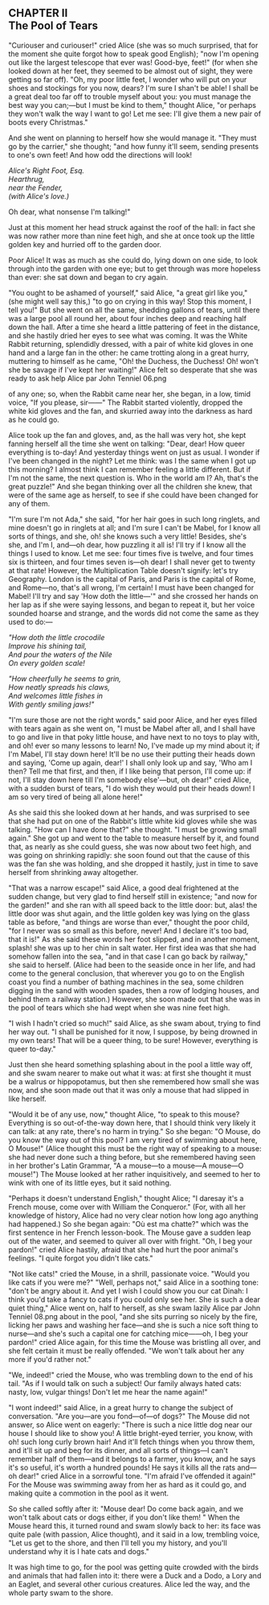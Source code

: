 ## CHAPTER II <br/> The Pool of Tears


"Curiouser and curiouser!" cried Alice (she was so much surprised, that for the
moment she quite forgot how to speak good English); "now I'm opening out like
the largest telescope that ever was! Good-bye, feet!" (for when she looked down
at her feet, they seemed to be almost out of sight, they were getting so far
off). "Oh, my poor little feet, I wonder who will put on your shoes and
stockings for you now, dears? I'm sure I shan't be able! I shall be a great deal
too far off to trouble myself about you: you must manage the best way you
can;—but I must be kind to them," thought Alice, "or perhaps they won't walk the
way I want to go! Let me see: I'll give them a new pair of boots every
Christmas."

And she went on planning to herself how she would manage it. "They must go by
the carrier," she thought; "and how funny it'll seem, sending presents to one's
own feet! And how odd the directions will look!


*Alice's Right Foot, Esq.  
Hearthrug,  
near the Fender,  
(with Alice's love.)*

Oh dear, what nonsense I'm talking!"

Just at this moment her head struck against the roof of the hall: in fact she
was now rather more than nine feet high, and she at once took up the little
golden key and hurried off to the garden door.

Poor Alice! It was as much as she could do, lying down on one side, to look
through into the garden with one eye; but to get through was more hopeless than
ever: she sat down and began to cry again.

"You ought to be ashamed of yourself," said Alice, "a great girl like you," (she
might well say this,) "to go on crying in this way! Stop this moment, I tell
you!" But she went on all the same, shedding gallons of tears, until there was a
large pool all round her, about four inches deep and reaching half down the
hall. After a time she heard a little pattering of feet in the distance, and she
hastily dried her eyes to see what was coming. It was the White Rabbit
returning, splendidly dressed, with a pair of white kid gloves in one hand and a
large fan in the other: he came trotting along in a great hurry, muttering to
himself as he came, "Oh! the Duchess, the Duchess! Oh! won't she be savage if
I've kept her waiting!" Alice felt so desperate that she was ready to ask help
Alice par John Tenniel 06.png

of any one; so, when the Rabbit came near her, she began, in a low, timid voice,
"If you please, sir——" The Rabbit started violently, dropped the white kid
gloves and the fan, and skurried away into the darkness as hard as he could go.

Alice took up the fan and gloves, and, as the hall was very hot, she kept
fanning herself all the time she went on talking: "Dear, dear! How queer
everything is to-day! And yesterday things went on just as usual. I wonder if
I've been changed in the night? Let me think: was I the same when I got up this
morning? I almost think I can remember feeling a little different. But if I'm
not the same, the next question is. Who in the world am I? Ah, that's the great
puzzle!" And she began thinking over all the children she knew, that were of the
same age as herself, to see if she could have been changed for any of them.

"I'm sure I'm not Ada," she said, "for her hair goes in such long ringlets, and
mine doesn't go in ringlets at all; and I'm sure I can't be Mabel, for I know
all sorts of things, and she, oh! she knows such a very little! Besides, she's
she, and I'm I, and—oh dear, how puzzling it all is! I'll try if I know all the
things I used to know. Let me see: four times five is twelve, and four times six
is thirteen, and four times seven is—oh dear! I shall never get to twenty at
that rate! However, the Multiplication Table doesn't signify: let's try
Geography. London is the capital of Paris, and Paris is the capital of Rome, and
Rome—no, that's all wrong, I'm certain! I must have been changed for Mabel! I'll
try and say 'How doth the little—'" and she crossed her hands on her lap as if
she were saying lessons, and began to repeat it, but her voice sounded hoarse
and strange, and the words did not come the same as they used to do:—


*"How doth the little crocodile  
﻿Improve his shining tail,  
And pour the waters of the Nile  
﻿On every golden scale!*

*"How cheerfully he seems to grin,  
﻿How neatly spreads his claws,  
And welcomes little fishes in  
﻿With gently smiling jaws!"*


"I'm sure those are not the right words," said poor Alice, and her eyes filled
with tears again as she went on, "I must be Mabel after all, and I shall have to
go and live in that poky little house, and have next to no toys to play with,
and oh! ever so many lessons to learn! No, I've made up my mind about it; if I'm
Mabel, I'll stay down here! It'll be no use their putting their heads down and
saying, 'Come up again, dear!' I shall only look up and say, 'Who am I then?
Tell me that first, and then, if I like being that person, I'll come up: if not,
I'll stay down here till I'm somebody else'—but, oh dear!" cried Alice, with a
sudden burst of tears, "I do wish they would put their heads down! I am so very
tired of being all alone here!"

As she said this she looked down at her hands, and was surprised to see that she
had put on one of the Rabbit's little white kid gloves while she was talking.
"How can I have done that?" she thought. "I must be growing small again." She
got up and went to the table to measure herself by it, and found that, as nearly
as she could guess, she was now about two feet high, and was going on shrinking
rapidly: she soon found out that the cause of this was the fan she was holding,
and she dropped it hastily, just in time to save herself from shrinking away
altogether.

"That was a narrow escape!" said Alice, a good deal frightened at the sudden
change, but very glad to find herself still in existence; "and now for the
garden!" and she ran with all speed back to the little door: but, alas! the
little door was shut again, and the little golden key was lying on the glass
table as before, "and things are worse than ever," thought the poor child, "for
I never was so small as this before, never! And I declare it's too bad, that it
is!" As she said these words her foot slipped, and in another moment, splash!
she was up to her chin in salt water. Her first idea was that she had somehow
fallen into the sea, "and in that case I can go back by railway," she said to
herself. (Alice had been to the seaside once in her life, and had come to the
general conclusion, that wherever you go to on the English coast you find a
number of bathing machines in the sea, some children digging in the sand with
wooden spades, then a row of lodging houses, and behind them a railway station.)
However, she soon made out that she was in the pool of tears which she had wept
when she was nine feet high.

"I wish I hadn't cried so much!" said Alice, as she swam about, trying to find
her way out. "I shall be punished for it now, I suppose, by being drowned in my
own tears! That will be a queer thing, to be sure! However, everything is queer
to-day."

Just then she heard something splashing about in the pool a little way off, and
she swam nearer to make out what it was: at first she thought it must be a
walrus or hippopotamus, but then she remembered how small she was now, and she
soon made out that it was only a mouse that had slipped in like herself.

"Would it be of any use, now," thought Alice, "to speak to this mouse?
Everything is so out-of-the-way down here, that I should think very likely it
can talk: at any rate, there's no harm in trying." So she began: "O Mouse, do
you know the way out of this pool? I am very tired of swimming about here, O
Mouse!" (Alice thought this must be the right way of speaking to a mouse: she
had never done such a thing before, but she remembered having seen in her
brother's Latin Grammar, "A a mouse—to a mouse—A mouse—O mouse!") The Mouse
looked at her rather inquisitively, and seemed to her to wink with one of its
little eyes, but it said nothing.

"Perhaps it doesn't understand English," thought Alice; "I daresay it's a French
mouse, come over with William the Conqueror." (For, with all her knowledge of
history, Alice had no very clear notion how long ago anything had happened.) So
she began again: "Où est ma chatte?" which was the first sentence in her French
lesson-book. The Mouse gave a sudden leap out of the water, and seemed to quiver
all over with fright. "Oh, I beg your pardon!" cried Alice hastily, afraid that
she had hurt the poor animal's feelings. "I quite forgot you didn't like cats."

"Not like cats!" cried the Mouse, in a shrill, passionate voice. "Would you like
cats if you were me?" "Well, perhaps not," said Alice in a soothing tone: "don't
be angry about it. And yet I wish I could show you our cat Dinah: I think you'd
take a fancy to cats if you could only see her. She is such a dear quiet thing,"
Alice went on, half to herself, as she swam lazily Alice par John Tenniel 08.png
about in the pool, "and she sits purring so nicely by the fire, licking her paws
and washing her face—and she is such a nice soft thing to nurse—and she's such a
capital one for catching mice——oh, I beg your pardon!" cried Alice again, for
this time the Mouse was bristling all over, and she felt certain it must be
really offended. "We won't talk about her any more if you'd rather not."

"We, indeed!" cried the Mouse, who was trembling down to the end of his tail.
"As if I would talk on such a subject! Our family always hated cats: nasty, low,
vulgar things! Don't let me hear the name again!"

"I wont indeed!" said Alice, in a great hurry to change the subject of
conversation. "Are you—are you fond—of—of dogs?" The Mouse did not answer, so
Alice went on eagerly: "There is such a nice little dog near our house I should
like to show you! A little bright-eyed terrier, you know, with oh! such long
curly brown hair! And it'll fetch things when you throw them, and it'll sit up
and beg for its dinner, and all sorts of things—I can't remember half of
them—and it belongs to a farmer, you know, and he says it's so useful, it's
worth a hundred pounds! He says it kills all the rats and—oh dear!" cried Alice
in a sorrowful tone. "I'm afraid I've offended it again!" For the Mouse was
swimming away from her as hard as it could go, and making quite a commotion in
the pool as it went.

So she called softly after it: "Mouse dear! Do come back again, and we won't
talk about cats or dogs either, if you don't like them! " When the Mouse heard
this, it turned round and swam slowly back to her: its face was quite pale (with
passion, Alice thought), and it said in a low, trembling voice, "Let us get to
the shore, and then I'll tell you my history, and you'll understand why it is I
hate cats and dogs."

It was high time to go, for the pool was getting quite crowded with the birds
and animals that had fallen into it: there were a Duck and a Dodo, a Lory and an
Eaglet, and several other curious creatures. Alice led the way, and the whole
party swam to the shore.
